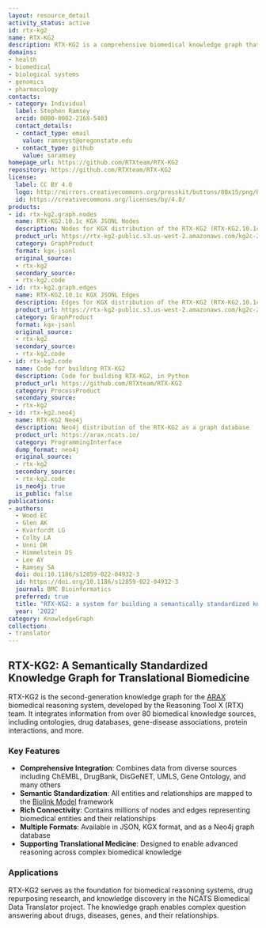 ```yaml
---
layout: resource_detail
activity_status: active
id: rtx-kg2
name: RTX-KG2
description: RTX-KG2 is a comprehensive biomedical knowledge graph that integrates information from over 80 structured knowledge sources into a semantically standardized model, supporting translational biomedicine and the ARAX biomedical reasoning system.
domains:
- health
- biomedical
- biological systems
- genomics
- pharmacology
contacts:
- category: Individual
  label: Stephen Ramsey
  orcid: 0000-0002-2168-5403
  contact_details:
  - contact_type: email
    value: ramseyst@oregonstate.edu
  - contact_type: github
    value: saramsey
homepage_url: https://github.com/RTXteam/RTX-KG2
repository: https://github.com/RTXteam/RTX-KG2
license:
  label: CC BY 4.0
  logo: http://mirrors.creativecommons.org/presskit/buttons/80x15/png/by.png
  id: https://creativecommons.org/licenses/by/4.0/
products:
- id: rtx-kg2.graph.nodes
  name: RTX-KG2.10.1c KGX JSONL Nodes
  description: Nodes for KGX distribution of the RTX-KG2 (RTX-KG2.10.1c)
  product_url: https://rtx-kg2-public.s3.us-west-2.amazonaws.com/kg2c-2.10.1-v1.0-nodes.jsonl.gz
  category: GraphProduct
  format: kgx-jsonl
  original_source:
  - rtx-kg2
  secondary_source:
  - rtx-kg2.code
- id: rtx-kg2.graph.edges
  name: RTX-KG2.10.1c KGX JSONL Edges
  description: Edges for KGX distribution of the RTX-KG2 (RTX-KG2.10.1c)
  product_url: https://rtx-kg2-public.s3.us-west-2.amazonaws.com/kg2c-2.10.1-v1.0-edges.jsonl.gz
  category: GraphProduct
  format: kgx-jsonl
  original_source:
  - rtx-kg2
  secondary_source:
  - rtx-kg2.code
- id: rtx-kg2.code
  name: Code for building RTX-KG2
  description: Code for building RTX-KG2, in Python
  product_url: https://github.com/RTXteam/RTX-KG2
  category: ProcessProduct
  secondary_source:
  - rtx-kg2
- id: rtx-kg2.neo4j
  name: RTX-KG2 Neo4j
  description: Neo4j distribution of the RTX-KG2 as a graph database
  product_url: https://arax.ncats.io/
  category: ProgrammingInterface
  dump_format: neo4j
  original_source:
  - rtx-kg2
  secondary_source:
  - rtx-kg2.code
  is_neo4j: true
  is_public: false
publications:
- authors:
  - Wood EC
  - Glen AK
  - Kvarfordt LG
  - Colby LA
  - Unni DR
  - Himmelstein DS
  - Lee AY
  - Ramsey SA
  doi: doi:10.1186/s12859-022-04932-3
  id: https://doi.org/10.1186/s12859-022-04932-3
  journal: BMC Bioinformatics
  preferred: true
  title: "RTX-KG2: a system for building a semantically standardized knowledge graph for translational biomedicine"
  year: '2022'
category: KnowledgeGraph
collection:
- translator
---
```


## RTX-KG2: A Semantically Standardized Knowledge Graph for Translational Biomedicine

RTX-KG2 is the second-generation knowledge graph for the [ARAX](https://github.com/RTXteam/RTX) biomedical reasoning system, developed by the Reasoning Tool X (RTX) team. It integrates information from over 80 biomedical knowledge sources, including ontologies, drug databases, gene-disease associations, protein interactions, and more.

### Key Features

- **Comprehensive Integration**: Combines data from diverse sources including ChEMBL, DrugBank, DisGeNET, UMLS, Gene Ontology, and many others
- **Semantic Standardization**: All entities and relationships are mapped to the [Biolink Model](https://biolink.github.io/biolink-model/) framework
- **Rich Connectivity**: Contains millions of nodes and edges representing biomedical entities and their relationships
- **Multiple Formats**: Available in JSON, KGX format, and as a Neo4j graph database
- **Supporting Translational Medicine**: Designed to enable advanced reasoning across complex biomedical knowledge

### Applications

RTX-KG2 serves as the foundation for biomedical reasoning systems, drug repurposing research, and knowledge discovery in the NCATS Biomedical Data Translator project. The knowledge graph enables complex question answering about drugs, diseases, genes, and their relationships.
